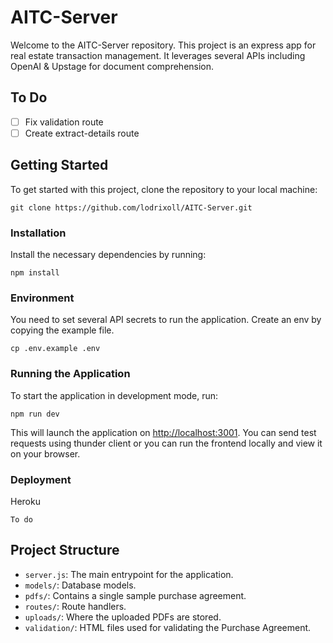 AITC-Server
====================
Welcome to the AITC-Server repository. This project is an express app for real estate transaction management. It leverages several APIs including OpenAI & Upstage for document comprehension.

To Do
---------------
- [ ] Fix validation route
- [ ] Create extract-details route

Getting Started
---------------
To get started with this project, clone the repository to your local machine:

```
git clone https://github.com/lodrixoll/AITC-Server.git

```


### Installation

Install the necessary dependencies by running:

```
npm install

```


### Environment

You need to set several API secrets to run the application. Create an env by copying the example file.

```
cp .env.example .env
```


### Running the Application

To start the application in development mode, run:

```
npm run dev

```

This will launch the application on <http://localhost:3001>. You can send test requests using thunder client or you can run the frontend locally and view it on your browser.


### Deployment

Heroku

```
To do

```


Project Structure
-----------------

* `server.js`: The main entrypoint for the application.
* `models/`: Database models.
* `pdfs/`: Contains a single sample purchase agreement.
* `routes/`: Route handlers.
* `uploads/`: Where the uploaded PDFs are stored.
* `validation/`: HTML files used for validating the Purchase Agreement.

